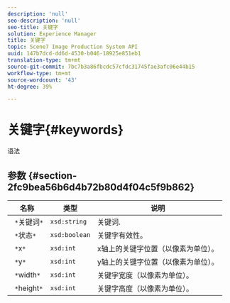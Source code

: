 ```yaml
---
description: 'null'
seo-description: 'null'
seo-title: 关键字
solution: Experience Manager
title: 关键字
topic: Scene7 Image Production System API
uuid: 147b7dcd-dd6d-4530-b046-18925e851eb1
translation-type: tm+mt
source-git-commit: 7bc7b3a86fbcdc57cfdc31745fae3afc06e44b15
workflow-type: tm+mt
source-wordcount: '43'
ht-degree: 39%

---
```



# 关键字{#keywords}

语法

## 参数 {#section-2fc9bea56b6d4b72b80d4f04c5f9b862}

| 名称 | 类型 | 说明 |
|---|---|---|
| ` *`关键词`*` | `xsd:string` | 关键词. |
| ` *`状态`*` | `xsd:boolean` | 关键字有效性。 |
| ` *`x`*` | `xsd:int` | x轴上的关键字位置（以像素为单位）。 |
| ` *`y`*` | `xsd:int` | y轴上的关键字位置（以像素为单位）。 |
| ` *`width`*` | `xsd:int` | 关键字宽度（以像素为单位）。 |
| ` *`height`*` | `xsd:int` | 关键字高度（以像素为单位）。 |

